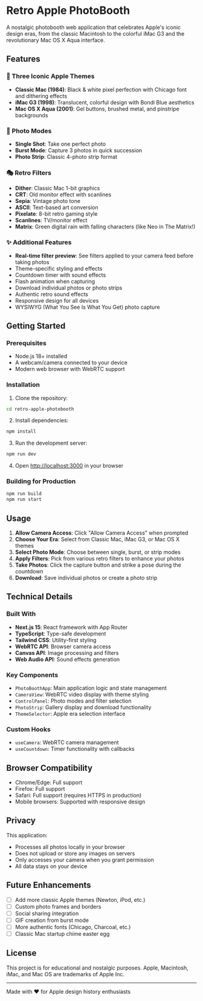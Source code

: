 # Retro Apple PhotoBooth

A nostalgic photobooth web application that celebrates Apple's iconic design eras, from the classic Macintosh to the colorful iMac G3 and the revolutionary Mac OS X Aqua interface.

## Features

### 🎨 Three Iconic Apple Themes
- **Classic Mac (1984)**: Black & white pixel perfection with Chicago font and dithering effects
- **iMac G3 (1998)**: Translucent, colorful design with Bondi Blue aesthetics
- **Mac OS X Aqua (2001)**: Gel buttons, brushed metal, and pinstripe backgrounds

### 📸 Photo Modes
- **Single Shot**: Take one perfect photo
- **Burst Mode**: Capture 3 photos in quick succession
- **Photo Strip**: Classic 4-photo strip format

### 🎭 Retro Filters
- **Dither**: Classic Mac 1-bit graphics
- **CRT**: Old monitor effect with scanlines
- **Sepia**: Vintage photo tone
- **ASCII**: Text-based art conversion
- **Pixelate**: 8-bit retro gaming style
- **Scanlines**: TV/monitor effect
- **Matrix**: Green digital rain with falling characters (like Neo in The Matrix!)

### ✨ Additional Features
- **Real-time filter preview**: See filters applied to your camera feed before taking photos
- Theme-specific styling and effects
- Countdown timer with sound effects
- Flash animation when capturing
- Download individual photos or photo strips
- Authentic retro sound effects
- Responsive design for all devices
- WYSIWYG (What You See Is What You Get) photo capture

## Getting Started

### Prerequisites
- Node.js 18+ installed
- A webcam/camera connected to your device
- Modern web browser with WebRTC support

### Installation

1. Clone the repository:
```bash
cd retro-apple-photobooth
```

2. Install dependencies:
```bash
npm install
```

3. Run the development server:
```bash
npm run dev
```

4. Open [http://localhost:3000](http://localhost:3000) in your browser

### Building for Production

```bash
npm run build
npm run start
```

## Usage

1. **Allow Camera Access**: Click "Allow Camera Access" when prompted
2. **Choose Your Era**: Select from Classic Mac, iMac G3, or Mac OS X themes
3. **Select Photo Mode**: Choose between single, burst, or strip modes
4. **Apply Filters**: Pick from various retro filters to enhance your photos
5. **Take Photos**: Click the capture button and strike a pose during the countdown
6. **Download**: Save individual photos or create a photo strip

## Technical Details

### Built With
- **Next.js 15**: React framework with App Router
- **TypeScript**: Type-safe development
- **Tailwind CSS**: Utility-first styling
- **WebRTC API**: Browser camera access
- **Canvas API**: Image processing and filters
- **Web Audio API**: Sound effects generation

### Key Components
- `PhotoBoothApp`: Main application logic and state management
- `CameraView`: WebRTC video display with theme styling
- `ControlPanel`: Photo modes and filter selection
- `PhotoStrip`: Gallery display and download functionality
- `ThemeSelector`: Apple era selection interface

### Custom Hooks
- `useCamera`: WebRTC camera management
- `useCountdown`: Timer functionality with callbacks

## Browser Compatibility

- Chrome/Edge: Full support
- Firefox: Full support
- Safari: Full support (requires HTTPS in production)
- Mobile browsers: Supported with responsive design

## Privacy

This application:
- Processes all photos locally in your browser
- Does not upload or store any images on servers
- Only accesses your camera when you grant permission
- All data stays on your device

## Future Enhancements

- [ ] Add more classic Apple themes (Newton, iPod, etc.)
- [ ] Custom photo frames and borders
- [ ] Social sharing integration
- [ ] GIF creation from burst mode
- [ ] More authentic fonts (Chicago, Charcoal, etc.)
- [ ] Classic Mac startup chime easter egg

## License

This project is for educational and nostalgic purposes. Apple, Macintosh, iMac, and Mac OS are trademarks of Apple Inc.

---

Made with ❤️ for Apple design history enthusiasts